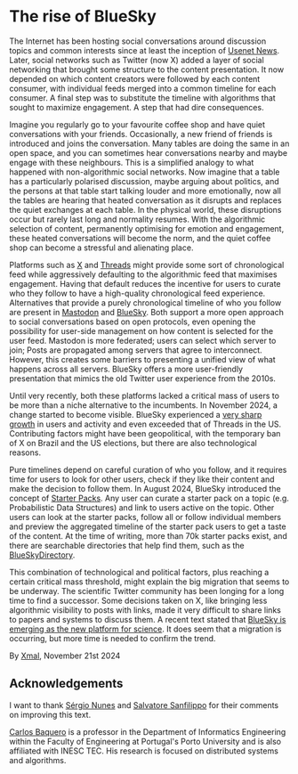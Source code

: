 # The rise of BlueSky

The Internet has been hosting social conversations around discussion topics and common interests since at least the inception of [Usenet News](https://en.wikipedia.org/wiki/Usenet). Later, social networks such as Twitter (now X) added a layer of social networking that brought some structure to the content presentation. It now depended on which content creators were followed by each content consumer, with individual feeds merged into a common timeline for each consumer. A final step was to substitute the timeline with algorithms that sought to maximize engagement. A step that had dire consequences.


Imagine you regularly go to your favourite coffee shop and have quiet conversations with your friends. Occasionally, a new friend of friends is introduced and joins the conversation. Many tables are doing the same in an open space, and you can sometimes hear conversations nearby and maybe engage with these neighbours. This is a simplified analogy to what happened with non-algorithmic social networks. Now imagine that a table has a particularly polarised discussion, maybe arguing about politics, and the persons at that table start talking louder and more emotionally, now all the tables are hearing that heated conversation as it disrupts and replaces the quiet exchanges at each table. In the physical world, these disruptions occur but rarely last long and normality resumes. With the algorithmic selection of content, permanently optimising for emotion and engagement, these heated conversations will become the norm, and the quiet coffee shop can become a stressful and alienating place. 

Platforms such as [X](https://x.com/) and [Threads](https://www.threads.net/) might provide some sort of chronological feed while aggressively defaulting to the algorithmic feed that maximises engagement. Having that default reduces the incentive for users to curate who they follow to have a high-quality chronological feed experience. Alternatives that provide a purely chronological timeline of who you follow are present in [Mastodon](https://en.wikipedia.org/wiki/Mastodon_(social_network)) and [BlueSky](https://bsky.app/). Both support a more open approach to social conversations based on open protocols, even opening the possibility for user-side management on how content is selected for the user feed. Mastodon is more federated; users can select which server to join; Posts are propagated among servers that agree to interconnect. However, this creates some barriers to presenting a unified view of what happens across all servers. BlueSky offers a more user-friendly presentation that mimics the old Twitter user experience from the 2010s. 

Until very recently, both these platforms lacked a critical mass of users to be more than a niche alternative to the incumbents. In November 2024, a change started to become visible. BlueSky experienced a [very sharp growth](https://www.similarweb.com/blog/insights/social-media-news/bluesky-sustained-growth/) in users and activity and even exceeded that of Threads in the US. Contributing factors might have been geopolitical, with the temporary ban of X on Brazil and the US elections, but there are also technological reasons.

Pure timelines depend on careful curation of who you follow, and it requires time for users to look for other users, check if they like their content and make the decision to follow them. In August 2024, BlueSky introduced the concept of [Starter Packs](https://bsky.social/about/blog/06-26-2024-starter-packs). Any user can curate a starter pack on a topic (e.g. Probabilistic Data Structures) and link to users active on the topic. Other users can look at the starter packs, follow all or follow individual members and preview the aggregated timeline of the starter pack users to get a taste of the content. At the time of writing, more than 70k starter packs exist, and there are searchable directories that help find them, such as the [BlueSkyDirectory](https://blueskydirectory.com/starter-packs/all).

This combination of technological and political factors, plus reaching a certain critical mass threshold, might explain the big migration that seems to be underway. The scientific Twitter community has been longing for a long time to find a successor. Some decisions taken on X, like bringing less algorithmic visibility to posts with links, made it very difficult to share links to papers and systems to discuss them. A recent text stated that [BlueSky is emerging as the new platform for science](https://mikeyoungacademy.dk/bluesky-is-emerging-as-the-new-platform-for-science/). It does seem that a migration is occurring, but more time is needed to confirm the trend.    

By [Xmal](https://bsky.app/profile/xmal.bsky.social), November 21st 2024

## Acknowledgements

I want to thank [Sérgio Nunes](https://bsky.app/profile/snunes.bsky.social) and [Salvatore Sanfilippo](https://bsky.app/profile/antirez.bsky.social) for their comments on improving this text.

[Carlos Baquero](https://cbaquero.github.io/web/) is a professor in the Department of Informatics Engineering within the Faculty of Engineering at Portugal's Porto University and is also affiliated with INESC TEC. His research is focused on distributed systems and algorithms.
